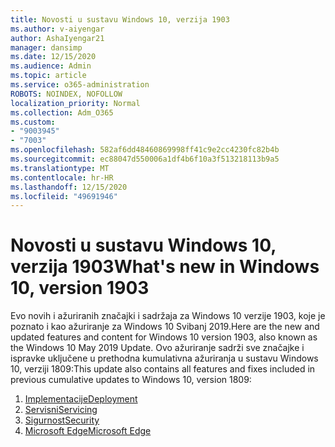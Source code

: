 ```yaml
---
title: Novosti u sustavu Windows 10, verzija 1903
ms.author: v-aiyengar
author: AshaIyengar21
manager: dansimp
ms.date: 12/15/2020
ms.audience: Admin
ms.topic: article
ms.service: o365-administration
ROBOTS: NOINDEX, NOFOLLOW
localization_priority: Normal
ms.collection: Adm_O365
ms.custom:
- "9003945"
- "7003"
ms.openlocfilehash: 582af6dd48460869998ff41c9e2cc4230fc82b4b
ms.sourcegitcommit: ec88047d550006a1df4b6f10a3f513218113b9a5
ms.translationtype: MT
ms.contentlocale: hr-HR
ms.lasthandoff: 12/15/2020
ms.locfileid: "49691946"
---
```

# <a name="whats-new-in-windows-10-version-1903"></a><span data-ttu-id="d935a-102">Novosti u sustavu Windows 10, verzija 1903</span><span class="sxs-lookup"><span data-stu-id="d935a-102">What's new in Windows 10, version 1903</span></span>

<span data-ttu-id="d935a-103">Evo novih i ažuriranih značajki i sadržaja za Windows 10 verzije 1903, koje je poznato i kao ažuriranje za Windows 10 Svibanj 2019.</span><span class="sxs-lookup"><span data-stu-id="d935a-103">Here are the new and updated features and content for Windows 10 version 1903, also known as the Windows 10 May 2019 Update.</span></span> <span data-ttu-id="d935a-104">Ovo ažuriranje sadrži sve značajke i ispravke uključene u prethodna kumulativna ažuriranja u sustavu Windows 10, verziji 1809:</span><span class="sxs-lookup"><span data-stu-id="d935a-104">This update also contains all features and fixes included in previous cumulative updates to Windows 10, version 1809:</span></span>

1. [<span data-ttu-id="d935a-105">Implementacije</span><span class="sxs-lookup"><span data-stu-id="d935a-105">Deployment</span></span>](https://go.microsoft.com/fwlink/?linkid=2114296)
1. [<span data-ttu-id="d935a-106">Servisni</span><span class="sxs-lookup"><span data-stu-id="d935a-106">Servicing</span></span>](https://go.microsoft.com/fwlink/?linkid=2114493)
1. [<span data-ttu-id="d935a-107">Sigurnost</span><span class="sxs-lookup"><span data-stu-id="d935a-107">Security</span></span>](https://go.microsoft.com/fwlink/?linkid=2114297)
1. [<span data-ttu-id="d935a-108">Microsoft Edge</span><span class="sxs-lookup"><span data-stu-id="d935a-108">Microsoft Edge</span></span>](https://go.microsoft.com/fwlink/?linkid=2114298)
